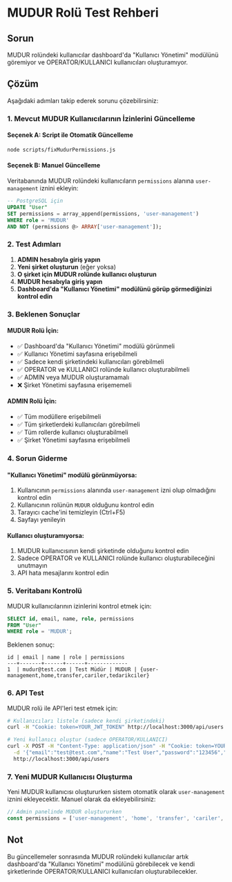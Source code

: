 # MUDUR Rolü Test Rehberi

## Sorun
MUDUR rolündeki kullanıcılar dashboard'da "Kullanıcı Yönetimi" modülünü göremiyor ve OPERATOR/KULLANICI kullanıcıları oluşturamıyor.

## Çözüm
Aşağıdaki adımları takip ederek sorunu çözebilirsiniz:

### 1. Mevcut MUDUR Kullanıcılarının İzinlerini Güncelleme

#### Seçenek A: Script ile Otomatik Güncelleme
```bash
node scripts/fixMudurPermissions.js
```

#### Seçenek B: Manuel Güncelleme
Veritabanında MUDUR rolündeki kullanıcıların `permissions` alanına `user-management` iznini ekleyin:

```sql
-- PostgreSQL için
UPDATE "User" 
SET permissions = array_append(permissions, 'user-management')
WHERE role = 'MUDUR' 
AND NOT (permissions @> ARRAY['user-management']);
```

### 2. Test Adımları

1. **ADMIN hesabıyla giriş yapın**
2. **Yeni şirket oluşturun** (eğer yoksa)
3. **O şirket için MUDUR rolünde kullanıcı oluşturun**
4. **MUDUR hesabıyla giriş yapın**
5. **Dashboard'da "Kullanıcı Yönetimi" modülünü görüp görmediğinizi kontrol edin**

### 3. Beklenen Sonuçlar

#### MUDUR Rolü İçin:
- ✅ Dashboard'da "Kullanıcı Yönetimi" modülü görünmeli
- ✅ Kullanıcı Yönetimi sayfasına erişebilmeli
- ✅ Sadece kendi şirketindeki kullanıcıları görebilmeli
- ✅ OPERATOR ve KULLANICI rolünde kullanıcı oluşturabilmeli
- ✅ ADMIN veya MUDUR oluşturamamalı
- ❌ Şirket Yönetimi sayfasına erişememeli

#### ADMIN Rolü İçin:
- ✅ Tüm modüllere erişebilmeli
- ✅ Tüm şirketlerdeki kullanıcıları görebilmeli
- ✅ Tüm rollerde kullanıcı oluşturabilmeli
- ✅ Şirket Yönetimi sayfasına erişebilmeli

### 4. Sorun Giderme

#### "Kullanıcı Yönetimi" modülü görünmüyorsa:
1. Kullanıcının `permissions` alanında `user-management` izni olup olmadığını kontrol edin
2. Kullanıcının rolünün `MUDUR` olduğunu kontrol edin
3. Tarayıcı cache'ini temizleyin (Ctrl+F5)
4. Sayfayı yenileyin

#### Kullanıcı oluşturamıyorsa:
1. MUDUR kullanıcısının kendi şirketinde olduğunu kontrol edin
2. Sadece OPERATOR ve KULLANICI rolünde kullanıcı oluşturabileceğini unutmayın
3. API hata mesajlarını kontrol edin

### 5. Veritabanı Kontrolü

MUDUR kullanıcılarının izinlerini kontrol etmek için:

```sql
SELECT id, email, name, role, permissions 
FROM "User" 
WHERE role = 'MUDUR';
```

Beklenen sonuç:
```
id | email | name | role | permissions
---+-------+------+------+-------------
1  | mudur@test.com | Test Müdür | MUDUR | {user-management,home,transfer,cariler,tedarikciler}
```

### 6. API Test

MUDUR rolü ile API'leri test etmek için:

```bash
# Kullanıcıları listele (sadece kendi şirketindeki)
curl -H "Cookie: token=YOUR_JWT_TOKEN" http://localhost:3000/api/users

# Yeni kullanıcı oluştur (sadece OPERATOR/KULLANICI)
curl -X POST -H "Content-Type: application/json" -H "Cookie: token=YOUR_JWT_TOKEN" \
  -d '{"email":"test@test.com","name":"Test User","password":"123456","role":"OPERATOR","companyId":1}' \
  http://localhost:3000/api/users
```

### 7. Yeni MUDUR Kullanıcısı Oluşturma

Yeni MUDUR kullanıcısı oluştururken sistem otomatik olarak `user-management` iznini ekleyecektir. Manuel olarak da ekleyebilirsiniz:

```javascript
// Admin panelinde MUDUR oluştururken
const permissions = ['user-management', 'home', 'transfer', 'cariler', 'tedarikciler'];
```

## Not
Bu güncellemeler sonrasında MUDUR rolündeki kullanıcılar artık dashboard'da "Kullanıcı Yönetimi" modülünü görebilecek ve kendi şirketlerinde OPERATOR/KULLANICI kullanıcıları oluşturabilecekler.
